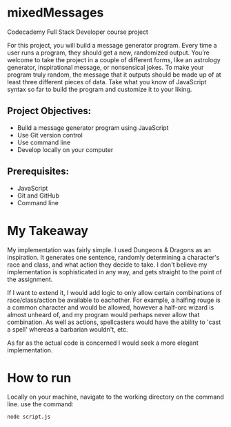 # mixedMessages
Codecademy Full Stack Developer course project

For this project, you will build a message generator program. Every time a user runs a program, they should get a new, randomized output. 
You’re welcome to take the project in a couple of different forms, like an astrology generator, inspirational message, or nonsensical jokes. 
To make your program truly random, the message that it outputs should be made up of at least three different pieces of data. 
Take what you know of JavaScript syntax so far to build the program and customize it to your liking.

## Project Objectives:
- Build a message generator program using JavaScript
- Use Git version control
- Use command line
- Develop locally on your computer

## Prerequisites:
- JavaScript
- Git and GitHub
- Command line

# My Takeaway
My implementation was fairly simple. I used Dungeons & Dragons as an inspiration. 
It generates one sentence, randomly determining a character's race and class,
and what action they decide to take. I don't believe my implementation is sophisticated in any way,
and gets straight to the point of the assignment. 

If I want to extend it, I would add logic to only allow certain combinations of race/class/action be available to eachother.
For example, a halfing rouge is a common character and would be allowed, however a half-orc wizard is almost unheard of, and my program 
would perhaps never allow that combination. As well as actions, spellcasters would have the ability to 'cast a spell' whereas a 
barbarian wouldn't, etc.

As far as the actual code is concerned I would seek a more elegant implementation. 

# How to run
Locally on your machine, navigate to the working directory on the command line. use the command:

```node script.js```
